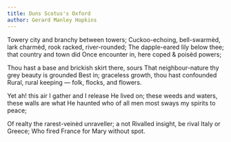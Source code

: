 ```yaml
---
title: Duns Scotus's Oxford
author: Gerard Manley Hopkins
---
```


Towery city and branchy between towers;
Cuckoo-echoing, bell-swarmèd, lark charmèd, rook racked, river-rounded;
The dapple-eared lily below thee; that country and town did
Once encounter in, here coped & poisèd powers;

Thou hast a base and brickish skirt there, sours
That neighbour-nature thy grey beauty is grounded
Best in; graceless growth, thou hast confounded
Rural, rural keeping — folk, flocks, and flowers.

Yet ah! this air I gather and I release
He lived on; these weeds and waters, these walls are what
He haunted who of all men most sways my spirits to peace;

Of realty the rarest-veinèd unraveller; a not
Rivalled insight, be rival Italy or Greece;
Who fired France for Mary without spot.